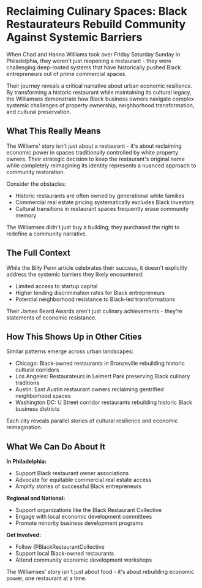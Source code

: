 # Reclaiming Culinary Spaces: Black Restaurateurs Rebuild Community Against Systemic Barriers

When Chad and Hanna Williams took over Friday Saturday Sunday in Philadelphia, they weren't just reopening a restaurant - they were challenging deep-rooted systems that have historically pushed Black entrepreneurs out of prime commercial spaces.

Their journey reveals a critical narrative about urban economic resilience. By transforming a historic restaurant while maintaining its cultural legacy, the Williamses demonstrate how Black business owners navigate complex systemic challenges of property ownership, neighborhood transformation, and cultural preservation.

## What This Really Means

The Williams' story isn't just about a restaurant - it's about reclaiming economic power in spaces traditionally controlled by white property owners. Their strategic decision to keep the restaurant's original name while completely reimagining its identity represents a nuanced approach to community restoration.

Consider the obstacles:
- Historic restaurants are often owned by generational white families
- Commercial real estate pricing systematically excludes Black investors
- Cultural transitions in restaurant spaces frequently erase community memory

The Williamses didn't just buy a building; they purchased the right to redefine a community narrative.

## The Full Context

While the Billy Penn article celebrates their success, it doesn't explicitly address the systemic barriers they likely encountered:
- Limited access to startup capital
- Higher lending discrimination rates for Black entrepreneurs
- Potential neighborhood resistance to Black-led transformations

Their James Beard Awards aren't just culinary achievements - they're statements of economic resistance.

## How This Shows Up in Other Cities

Similar patterns emerge across urban landscapes:
- Chicago: Black-owned restaurants in Bronzeville rebuilding historic cultural corridors
- Los Angeles: Restaurateurs in Leimert Park preserving Black culinary traditions
- Austin: East Austin restaurant owners reclaiming gentrified neighborhood spaces
- Washington DC: U Street corridor restaurants rebuilding historic Black business districts

Each city reveals parallel stories of cultural resilience and economic reimagination.

## What We Can Do About It

**In Philadelphia:**
- Support Black restaurant owner associations
- Advocate for equitable commercial real estate access
- Amplify stories of successful Black entrepreneurs

**Regional and National:**
- Support organizations like the Black Restaurant Collective
- Engage with local economic development committees
- Promote minority business development programs

**Get Involved:**
- Follow @BlackRestaurantCollective
- Support local Black-owned restaurants
- Attend community economic development workshops

The Williamses' story isn't just about food - it's about rebuilding economic power, one restaurant at a time.